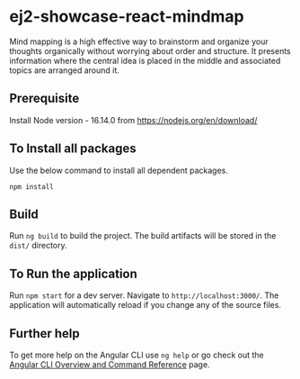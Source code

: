 # ej2-showcase-react-mindmap
Mind mapping is a high effective way to brainstorm and organize your thoughts organically without worrying about order and structure. It presents information where the central idea is placed in the middle and associated topics are arranged around it.

## Prerequisite 

Install Node version - 16.14.0 from https://nodejs.org/en/download/ 

## To Install all packages

Use the below command to install all dependent packages.

```
npm install
```

## Build

Run `ng build` to build the project. The build artifacts will be stored in the `dist/` directory.

## To Run the application

Run `npm start` for a dev server. Navigate to `http://localhost:3000/`. The application will automatically reload if you change any of the source files.

## Further help

To get more help on the Angular CLI use `ng help` or go check out the [Angular CLI Overview and Command Reference](https://angular.io/cli) page.

